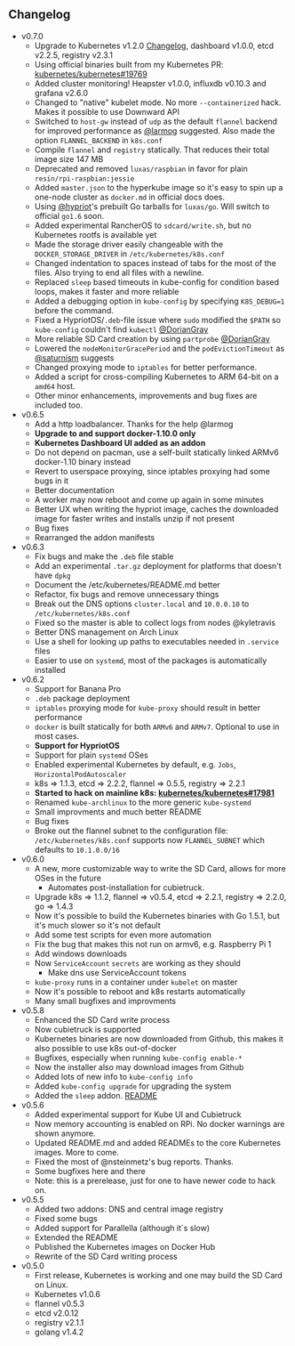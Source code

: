 ## Changelog

 - v0.7.0
   - Upgrade to Kubernetes v1.2.0 [Changelog](https://github.com/kubernetes/kubernetes/blob/master/CHANGELOG.md), dashboard v1.0.0, etcd v2.2.5, registry v2.3.1
   - Using official binaries built from my Kubernetes PR: [kubernetes/kubernetes#19769](https://github.com/kubernetes/kubernetes/pull/19769)
   - Added cluster monitoring! Heapster v1.0.0, influxdb v0.10.3 and grafana v2.6.0
   - Changed to "native" kubelet mode. No more `--containerized` hack. Makes it possible to use Downward API
   - Switched to `host-gw` instead of `udp` as the default `flannel` backend for improved performance as [@larmog](https://github.com/larmog) suggested. Also made the option `FLANNEL_BACKEND` in `k8s.conf`
   - Compile `flannel` and `registry` statically. That reduces their total image size 147 MB
   - Deprecated and removed `luxas/raspbian` in favor for plain `resin/rpi-raspbian:jessie`
   - Added `master.json` to the hyperkube image so it's easy to spin up a one-node cluster as `docker.md` in official docs does.
   - Using [@hypriot](https://github.com/hypriot)'s prebuilt Go tarballs for `luxas/go`. Will switch to official `go1.6` soon.
   - Added experimental RancherOS to `sdcard/write.sh`, but no Kubernetes rootfs is available yet
   - Made the storage driver easily changeable with the `DOCKER_STORAGE_DRIVER` in `/etc/kubernetes/k8s.conf`
   - Changed indentation to spaces instead of tabs for the most of the files. Also trying to end all files with a newline.
   - Replaced `sleep` based timeouts in kube-config for condition based loops, makes it faster and more reliable
   - Added a debugging option in `kube-config` by specifying `K8S_DEBUG=1` before the command.
   - Fixed a HypriotOS/`.deb`-file issue where `sudo` modified the `$PATH` so `kube-config` couldn't find `kubectl` [@DorianGray](https://github.com/DorianGray)
   - More reliable SD Card creation by using `partprobe` [@DorianGray](https://github.com/DorianGray)
   - Lowered the `nodeMonitorGracePeriod` and the `podEvictionTimeout` as [@saturnism](https://github.com/saturnism) suggests
   - Changed proxying mode to `iptables` for better performance.
   - Added a script for cross-compiling Kubernetes to ARM 64-bit on a `amd64` host.
   - Other minor enhancements, improvements and bug fixes are included too.
 - v0.6.5
   - Add a http loadbalancer. Thanks for the help @larmog
   - **Upgrade to and support docker-1.10.0 only**
   - **Kubernetes Dashboard UI added as an addon**
   - Do not depend on pacman, use a self-built statically linked ARMv6 docker-1.10 binary instead
   - Revert to userspace proxying, since iptables proxying had some bugs in it
   - Better documentation
   - A worker may now reboot and come up again in some minutes
   - Better UX when writing the hypriot image, caches the downloaded image for faster writes and installs unzip if not present
   - Bug fixes
   - Rearranged the addon manifests
 - v0.6.3
   - Fix bugs and make the `.deb` file stable
   - Add an experimental `.tar.gz` deployment for platforms that doesn't have `dpkg`
   - Document the /etc/kubernetes/README.md better
   - Refactor, fix bugs and remove unnecessary things
   - Break out the DNS options `cluster.local` and `10.0.0.10` to `/etc/kubernetes/k8s.conf`
   - Fixed so the master is able to collect logs from nodes @kyletravis
   - Better DNS management on Arch Linux
   - Use a shell for looking up paths to executables needed in `.service` files
   - Easier to use on `systemd`, most of the packages is automatically installed
 - v0.6.2
   - Support for Banana Pro
   - `.deb` package deployment
   - `iptables` proxying mode for `kube-proxy` should result in better performance
   - `docker` is built statically for both `ARMv6` and `ARMv7`. Optional to use in most cases.
   - **Support for HypriotOS**
   - Support for plain `systemd` OSes
   - Enabled experimental Kubernetes by default, e.g. `Jobs`, `HorizontalPodAutoscaler`
   - k8s => 1.1.3, etcd => 2.2.2, flannel => 0.5.5, registry => 2.2.1
   - **Started to hack on mainline k8s: [kubernetes/kubernetes#17981](https://github.com/kubernetes/kubernetes/issues/17981)**
   - Renamed `kube-archlinux` to the more generic `kube-systemd`
   - Small improvments and much better README
   - Bug fixes
   - Broke out the flannel subnet to the configuration file: `/etc/kubernetes/k8s.conf` supports now `FLANNEL_SUBNET` which defaults to `10.1.0.0/16`
 - v0.6.0
   - A new, more customizable way to write the SD Card, allows for more OSes in the future
     - Automates post-installation for cubietruck.
   - Upgrade k8s => 1.1.2, flannel => v0.5.4, etcd => 2.2.1, registry => 2.2.0, go => 1.4.3
   - Now it's possible to build the Kubernetes binaries with Go 1.5.1, but it's much slower so it's not default
   - Add some test scripts for even more automation
   - Fix the bug that makes this not run on armv6, e.g. Raspberry Pi 1
   - Add windows downloads
   - Now `ServiceAccount` `secrets` are working as they should
     - Make dns use ServiceAccount tokens
   - `kube-proxy` runs in a container under `kubelet` on master
   - Now it's possible to reboot and k8s restarts automatically
   - Many small bugfixes and improvments
 - v0.5.8
   - Enhanced the SD Card write process
   - Now cubietruck is supported
   - Kubernetes binaries are now downloaded from Github, this makes it also possible to use k8s out-of-docker
   - Bugfixes, especially when running `kube-config enable-*`
   - Now the installer also may download images from Github
   - Added lots of new info to `kube-config info`
   - Added `kube-config upgrade` for upgrading the system
   - Added the `sleep` addon. [README](addons/sleep/README.md)
 - v0.5.6
   - Added experimental support for Kube UI and Cubietruck
   - Now memory accounting is enabled on RPi. No docker warnings are shown anymore.
   - Updated README.md and added READMEs to the core Kubernetes images. More to come.
   - Fixed the most of @nsteinmetz's bug reports. Thanks.
   - Some bugfixes here and there
   - Note: this is a prerelease, just for one to have newer code to hack on.
 - v0.5.5
   - Added two addons: DNS and central image registry
   - Fixed some bugs
   - Added support for Parallella (although it´s slow)
   - Extended the README
   - Published the Kubernetes images on Docker Hub
   - Rewrite of the SD Card writing process
 - v0.5.0
   - First release, Kubernetes is working and one may build the SD Card on Linux.
   - Kubernetes v1.0.6
   - flannel v0.5.3
   - etcd v2.0.12
   - registry v2.1.1
   - golang v1.4.2
